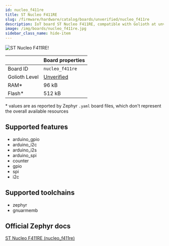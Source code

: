```yaml
---
id: nucleo_f411re
title: ST Nucleo F411RE
slug: /firmware/hardware/catalog/boards/unverified/nucleo_f411re
description: IoT board ST Nucleo F411RE, compatible with Golioth at unverified level.
image: /img/boards/nucleo_f411re.jpg
sidebar_class_name: hide-item
---
```


[//]: # (This is an auto-generated file, do not edit! Changes to it will be lost upon re-generation)

![ST Nucleo F411RE!](/img/boards/nucleo_f411re.jpg "ST Nucleo F411RE")

|                | Board properties     |
| -------------  | -------------------- |
| Board ID       | `nucleo_f411re` |
| Golioth Level  | [Unverified](/firmware/hardware#unverified-boards) |
| RAM*           | 96 kB |
| Flash*         | 512 kB |

\* values are as reported by Zephyr `.yaml` board files, which don't represent the overall available resources



## Supported features

* arduino_gpio
* arduino_i2c
* arduino_i2s
* arduino_spi
* counter
* gpio
* spi
* i2c

## Supported toolchains

* zephyr
* gnuarmemb

## Official Zephyr docs

[ST Nucleo F411RE (nucleo_f411re)](https://docs.zephyrproject.org/latest/boards/st/nucleo_f411re/doc/index.html)
